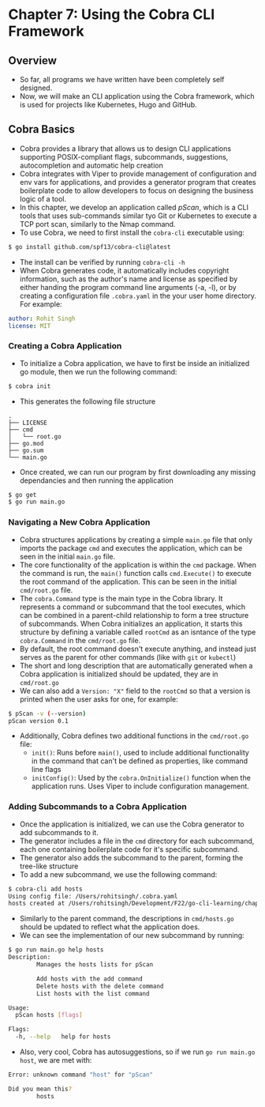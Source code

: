 # Chapter 7: Using the Cobra CLI Framework

## Overview

- So far, all programs we have written have been completely self designed.
- Now, we will make an CLI application using the Cobra framework, which is used for projects like Kubernetes, Hugo and GitHub.

## Cobra Basics
- Cobra provides a library that allows us to design CLI applications supporting POSIX-compliant flags, subcommands, suggestions, autocompletion and automatic help creation
- Cobra integrates with Viper to provide management of configuration and env vars for applications, and provides a generator program that creates boilerplate code to allow developers to focus on designing the business logic of a tool.
- In this chapter, we develop an application called _pScan_, which is a CLI tools that uses sub-commands similar tyo Git or Kubernetes to execute a TCP port scan, similarly to the Nmap command.
- To use Cobra, we need to first install the `cobra-cli` executable using:

```bash
$ go install github.com/spf13/cobra-cli@latest
```

- The install can be verified by running `cobra-cli -h`
- When Cobra generates code, it automatically includes copyright information, such as the author's name and license as specified by either handing the program command line arguments (-a, -l), or by creating a configuration file `.cobra.yaml` in the your user home directory. For example:

```yaml
author: Rohit Singh
license: MIT
```

### Creating a Cobra Application
- To initialize a Cobra application, we have to first be inside an initialized go module, then we run the following command:
``` bash
$ cobra init
```
- This generates the following file structure
```
.
├── LICENSE
├── cmd
│   └── root.go
├── go.mod
├── go.sum
└── main.go
```
- Once created, we can run our program by first downloading any missing dependancies and then running the application
```bash
$ go get
$ go run main.go
```

### Navigating a New Cobra Application
- Cobra structures applications by creating a simple `main.go` file that only imports the package `cmd` and executes the application, which can be seen in the initial `main.go` file.
- The core functionality of the application is within the `cmd` package. When the command is run, the `main()` function calls `cmd.Execute()` to execute the root command of the application. This can be seen in the initial `cmd/root.go` file.
- The `cobra.Command` type is the main type in the Cobra library. It represents a command or subcommand that the tool executes, which can be combined in a parent-child relationship to form a tree structure of subcommands. When Cobra initializes an application, it starts this structure by defining a variable called `rootCmd` as an isntance of the type `cobra.Command` in the `cmd/root.go` file.
- By default, the root command doesn't execute anything, and instead just serves as the parent for other commands (like with `git` or `kubectl`)
- The short and long description that are automatically generated when a Cobra application is initialized should be updated, they are in `cmd/root.go`
- We can also add a `Version: "X"` field to the `rootCmd` so that a version is printed when the user asks for one, for example:
```bash
$ pScan -v (--version)
pScan version 0.1
```
- Additionally, Cobra defines two additional functions in the `cmd/root.go` file:
  - `init()`: Runs before `main()`, used to include additional functionality in the command that can't be defined as properties, like command line flags
  - `initConfig()`: Used by the `cobra.OnInitialize()` function when the application runs. Uses Viper to include configuration management.

### Adding Subcommands to a Cobra Application
- Once the application is initialized, we can use the Cobra generator to add subcommands to it.
- The generator includes a file in the `cmd` directory for each subcommand, each one containing boilerplate code for it's specific subcommand.
- The generator also adds the subcommand to the parent, forming the tree-like structure
- To add a new subcommand, we use the following command:
```bash
$ cobra-cli add hosts
Using config file: /Users/rohitsingh/.cobra.yaml
hosts created at /Users/rohitsingh/Development/F22/go-cli-learning/chapter_7/pScan
```
- Similarly to the parent command, the descriptions in `cmd/hosts.go` should be updated to reflect what the application does.
- We can see the implementation of our new subcommand by running:
```bash
$ go run main.go help hosts
Description:
        Manages the hosts lists for pScan

        Add hosts with the add command
        Delete hosts with the delete command
        List hosts with the list command

Usage:
  pScan hosts [flags]

Flags:
  -h, --help   help for hosts
```
- Also, very cool, Cobra has autosuggestions, so if we run `go run main.go host`, we are met with:
```bash
Error: unknown command "host" for "pScan"

Did you mean this?
        hosts
```
